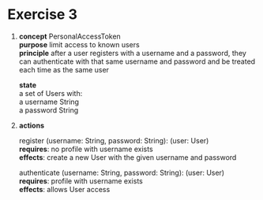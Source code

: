 # Exercise 3

1.  **concept** PersonalAccessToken\
     **purpose** limit access to known users\
     **principle** after a user registers with a username and a password, they can authenticate with that same username and password and be treated each time as the same user

    **state**\
     a set of Users with:\
     a username String\
     a password String

2.  **actions**

    register (username: String, password: String): (user: User)\
    **requires**: no profile with username exists\
    **effects**: create a new User with the given username and password

    authenticate (username: String, password: String): (user: User)\
    **requires**: profile with username exists\
    **effects**: allows User access
